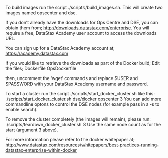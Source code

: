 To build images run the script ./scripts/build_images.sh. This will create two images named opscenter and dse.

If you don’t already have the downloads for Ops Centre and DSE, you can obtain them from;
http://downloads.datastax.com/enterprise. You will require a free, DataStax Academy user account to access the downloads URL.

You can sign up for a DataStax Academy account at;
https://academy.datastax.com

If you would like to retrieve the downloads as part of the Docker build;
Edit the files;
Dockerfile
OpsDockerfile

then, uncomment the ‘wget’ commands and replace $USER and $PASSWORD with your DataStax Academy username and password.


To start a cluster run the script ./scripts/start_docker_cluster.sh like this:
   ./scripts/start_docker_cluster.sh dse/docker opscenter 3
You can add more commandline optons to control the DSE nodes (for example pass
in a -s to enable search).

To remove the cluster completely (the images will remain), please run:
  ./scripts/teardown_docker_cluster.sh 3
Use the same node count as for the start (argument 3 above).

For more information please refer to the docker whitepaper at;
http://www.datastax.com/resources/whitepapers/best-practices-running-datastax-enterprise-within-docker

